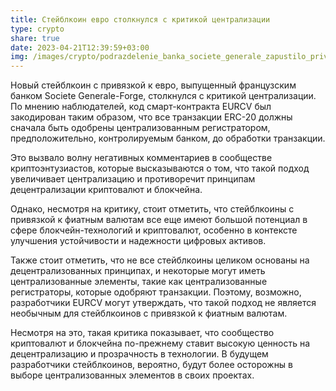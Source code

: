 ```yaml
---
title: Стейблкоин евро столкнулся с критикой централизации
type: crypto
share: true
date: 2023-04-21T12:39:59+03:00
img: /images/crypto/podrazdelenie_banka_societe_generale_zapustilo_privyazannyy_k_evro.webp
---
```

Новый стейблкоин с привязкой к евро, выпущенный французским банком Societe Generale-Forge, столкнулся с критикой централизации. По мнению наблюдателей, код смарт-контракта EURCV был закодирован таким образом, что все транзакции ERC-20 должны сначала быть одобрены централизованным регистратором, предположительно, контролируемым банком, до обработки транзакции.



Это вызвало волну негативных комментариев в сообществе криптоэнтузиастов, которые высказываются о том, что такой подход увеличивает централизацию и противоречит принципам децентрализации криптовалют и блокчейна.



Однако, несмотря на критику, стоит отметить, что стейблкоины с привязкой к фиатным валютам все еще имеют большой потенциал в сфере блокчейн-технологий и криптовалют, особенно в контексте улучшения устойчивости и надежности цифровых активов.



Также стоит отметить, что не все стейблкоины целиком основаны на децентрализованных принципах, и некоторые могут иметь централизованные элементы, такие как централизованные регистраторы, которые одобряют транзакции. Поэтому, возможно, разработчики EURCV могут утверждать, что такой подход не является необычным для стейблкоинов с привязкой к фиатным валютам.



Несмотря на это, такая критика показывает, что сообщество криптовалют и блокчейна по-прежнему ставит высокую ценность на децентрализацию и прозрачность в технологии. В будущем разработчики стейблкоинов, вероятно, будут более осторожны в выборе централизованных элементов в своих проектах.
